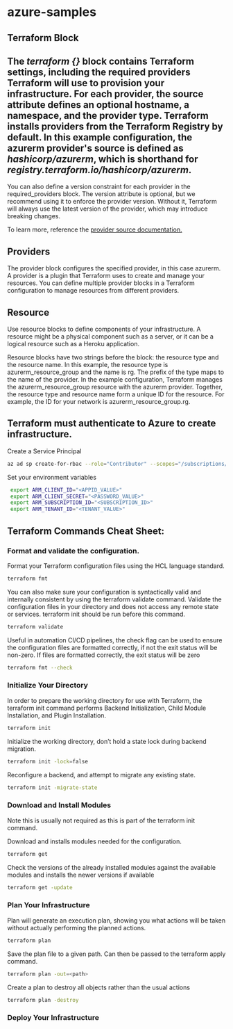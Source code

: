 # azure-samples

## Terraform Block
The *terraform {}* block contains Terraform settings, including the required providers Terraform will use to provision your infrastructure. For each provider, the source attribute defines an optional hostname, a namespace, and the provider type. Terraform installs providers from the Terraform Registry by default. In this example configuration, the azurerm provider's source is defined as *hashicorp/azurerm*, which is shorthand for *registry.terraform.io/hashicorp/azurerm*.
---
You can also define a version constraint for each provider in the required_providers block. The version attribute is optional, but we recommend using it to enforce the provider version. Without it, Terraform will always use the latest version of the provider, which may introduce breaking changes.

To learn more, reference the [provider source documentation.](https://developer.hashicorp.com/terraform/language/providers/requirements)

## Providers
The provider block configures the specified provider, in this case azurerm. A provider is a plugin that Terraform uses to create and manage your resources. You can define multiple provider blocks in a Terraform configuration to manage resources from different providers.

## Resource
Use resource blocks to define components of your infrastructure. A resource might be a physical component such as a server, or it can be a logical resource such as a Heroku application.

Resource blocks have two strings before the block: the resource type and the resource name. In this example, the resource type is azurerm_resource_group and the name is rg. The prefix of the type maps to the name of the provider. In the example configuration, Terraform manages the azurerm_resource_group resource with the azurerm provider. Together, the resource type and resource name form a unique ID for the resource. For example, the ID for your network is azurerm_resource_group.rg.

## Terraform must authenticate to Azure to create infrastructure.
Create a Service Principal
```bash
az ad sp create-for-rbac --role="Contributor" --scopes="/subscriptions/<SUBSCRIPTION_ID>"
```

Set your environment variables
```bash
 export ARM_CLIENT_ID="<APPID_VALUE>"
 export ARM_CLIENT_SECRET="<PASSWORD_VALUE>"
 export ARM_SUBSCRIPTION_ID="<SUBSCRIPTION_ID>"
 export ARM_TENANT_ID="<TENANT_VALUE>"
```

## Terraform Commands Cheat Sheet:

### Format and validate the configuration.

Format your Terraform configuration files using the HCL language standard.

```bash
terraform fmt
```
You can also make sure your configuration is syntactically valid and internally consistent by using the terraform validate command.
Validate the configuration files in your directory and does not access any remote state or services. terraform init should be run before this command.

```bash
terraform validate
```
Useful in automation CI/CD pipelines, the check flag can be used to ensure the configuration files are formatted correctly, if not the exit status will be non-zero. If files are formatted correctly, the exit status will be zero
```bash
terraform fmt --check
```

### Initialize Your Directory

In order to prepare the working directory for use with Terraform, the terraform init command performs Backend Initialization, Child Module Installation, and Plugin Installation.

```bash
terraform init
```
 Initialize the working directory, don’t hold a state lock during backend migration.
```bash
terraform init -lock=false
```
Reconfigure a backend, and attempt to migrate any existing state.
```bash
terraform init -migrate-state
```

### Download and Install Modules

Note this is usually not required as this is part of the terraform init command.

Download and installs modules needed for the configuration.

```bash
terraform get
```
Check the versions of the already installed modules against the available modules and installs the newer versions if available
```bash
terraform get -update
```

### Plan Your Infrastructure

Plan will generate an execution plan, showing you what actions will be taken without actually performing the planned actions.

```bash
terraform plan
```
Save the plan file to a given path. Can then be passed to the terraform apply command.

```bash
terraform plan -out=<path>
```

Create a plan to destroy all objects rather than the usual actions

```bash
terraform plan -destroy
```
### Deploy Your Infrastructure